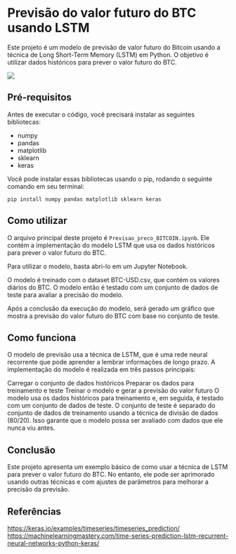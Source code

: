 # Previsão do valor futuro do BTC usando LSTM
Este projeto é um modelo de previsão de valor futuro do Bitcoin usando a técnica de Long Short-Term Memory (LSTM) em Python. O objetivo é utilizar dados históricos para prever o valor futuro do BTC.


<img src="https://images2.imgbox.com/06/e3/SQmmzCL9_o.jpg"/>

## Pré-requisitos
Antes de executar o código, você precisará instalar as seguintes bibliotecas:

* numpy
* pandas
* matplotlib
* sklearn
* keras

Você pode instalar essas bibliotecas usando o pip, rodando o seguinte comando em seu terminal:

```
pip install numpy pandas matplotlib sklearn keras
```

## Como utilizar
O arquivo principal deste projeto é `Previsao_preco_BITCOIN.ipynb`. Ele contém a implementação do modelo LSTM que usa os dados históricos para prever o valor futuro do BTC.

Para utilizar o modelo, basta abri-lo em um Jupyter Notebook.

O modelo é treinado com o dataset BTC-USD.csv, que contém os valores diários do BTC. O modelo então é testado com um conjunto de dados de teste para avaliar a precisão do modelo.

Após a conclusão da execução do modelo, será gerado um gráfico que mostra a previsão do valor futuro do BTC com base no conjunto de teste.

## Como funciona
O modelo de previsão usa a técnica de LSTM, que é uma rede neural recorrente que pode aprender a lembrar informações de longo prazo. A implementação do modelo é realizada em três passos principais:

Carregar o conjunto de dados históricos
Preparar os dados para treinamento e teste
Treinar o modelo e gerar a previsão do valor futuro
O modelo usa os dados históricos para treinamento e, em seguida, é testado com um conjunto de dados de teste. O conjunto de teste é separado do conjunto de dados de treinamento usando a técnica de divisão de dados (80/20). Isso garante que o modelo possa ser avaliado com dados que ele nunca viu antes.

## Conclusão
Este projeto apresenta um exemplo básico de como usar a técnica de LSTM para prever o valor futuro do BTC. No entanto, ele pode ser aprimorado usando outras técnicas e com ajustes de parâmetros para melhorar a precisão da previsão.

## Referências
https://keras.io/examples/timeseries/timeseries_prediction/
https://machinelearningmastery.com/time-series-prediction-lstm-recurrent-neural-networks-python-keras/
